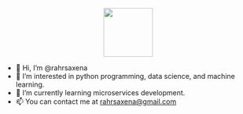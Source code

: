 <div id="header" align="center">
  <img src="https://media.giphy.com/media/M9gbBd9nbDrOTu1Mqx/giphy.gif" width="100"/>
</div>


- 👋 Hi, I’m @rahrsaxena
- 👀 I’m interested in python programming, data science, and machine learning.
- 🌱 I’m currently learning microservices development.
- 📫 You can contact me at rahrsaxena@gmail.com

<!---
rahrsaxena/rahrsaxena is a ✨ special ✨ repository because its `README.md` (this file) appears on your GitHub profile.
You can click the Preview link to take a look at your changes.
--->
